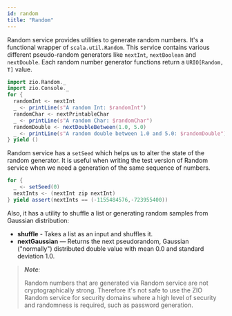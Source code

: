 ```yaml
---
id: random 
title: "Random"
---
```


Random service provides utilities to generate random numbers. It's a functional wrapper of `scala.util.Random`. This service contains various different pseudo-random generators like `nextInt`, `nextBoolean` and `nextDouble`. Each random number generator functions return a `URIO[Random, T]` value.

```scala mdoc:silent
import zio.Random._
import zio.Console._
for {
  randomInt <- nextInt
  _ <- printLine(s"A random Int: $randomInt")
  randomChar <- nextPrintableChar
  _ <- printLine(s"A random Char: $randomChar")
  randomDouble <- nextDoubleBetween(1.0, 5.0)
  _ <- printLine(s"A random double between 1.0 and 5.0: $randomDouble")
} yield ()
```

Random service has a `setSeed` which helps us to alter the state of the random generator. It is useful when writing the test version of Random service when we need a generation of the same sequence of numbers.

```scala mdoc:silent
for {
  _ <- setSeed(0)
  nextInts <- (nextInt zip nextInt)
} yield assert(nextInts == (-1155484576,-723955400))
```

Also, it has a utility to shuffle a list or generating random samples from Gaussian distribution:

* **shuffle** - Takes a list as an input and shuffles it.
* **nextGaussian** — Returns the next pseudorandom, Gaussian ("normally") distributed double value with mean 0.0 and standard deviation 1.0.

> _**Note**:_
>
> Random numbers that are generated via Random service are not cryptographically strong. Therefore it's not safe to use the ZIO Random service for security domains where a high level of security and randomness is required, such as password generation.
